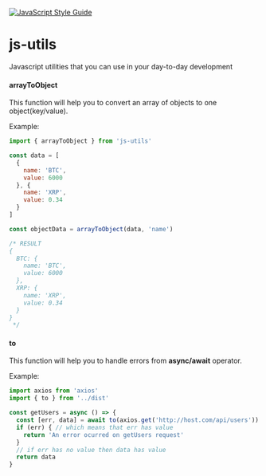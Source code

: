 [![JavaScript Style Guide](https://img.shields.io/badge/code_style-standard-brightgreen.svg)](https://standardjs.com)


# js-utils
Javascript utilities that you can use in your day-to-day development

#### arrayToObject
This function will help you to convert an array of objects to one object(key/value).

Example:
```js
import { arrayToObject } from 'js-utils'

const data = [
  {
    name: 'BTC',
    value: 6000
  }, {
    name: 'XRP',
    value: 0.34
  }
]

const objectData = arrayToObject(data, 'name')

/* RESULT
{
  BTC: {
    name: 'BTC',
    value: 6000
  },
  XRP: {
    name: 'XRP',
    value: 0.34
  }
}
 */
```

#### to
This function will help you to handle errors from **async/await** operator.

Example:
```js
import axios from 'axios'
import { to } from '../dist'

const getUsers = async () => {
  const [err, data] = await to(axios.get('http://host.com/api/users'))
  if (err) { // which means that err has value
    return 'An error ocurred on getUsers request'
  }
  // if err has no value then data has value
  return data
}
```
